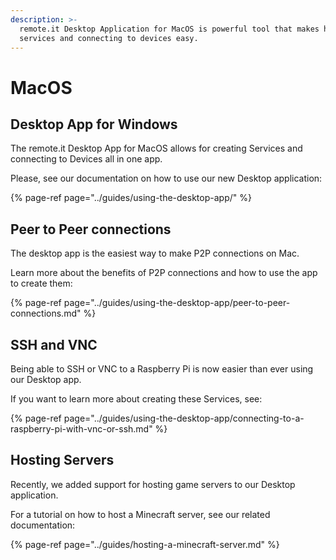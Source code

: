 ```yaml
---
description: >-
  remote.it Desktop Application for MacOS is powerful tool that makes hosting
  services and connecting to devices easy.
---
```


# MacOS

## Desktop App **for Windows**

The remote.it Desktop App for MacOS allows for creating Services and connecting to Devices all in one app. 

Please, see our documentation on how to use our new Desktop application:

{% page-ref page="../guides/using-the-desktop-app/" %}

## **Peer to Peer connections** 

The desktop app is the easiest way to make P2P connections on Mac. 

Learn more about the benefits of P2P connections and how to use the app to create them:

{% page-ref page="../guides/using-the-desktop-app/peer-to-peer-connections.md" %}

## SSH and VNC

Being able to SSH or VNC to a Raspberry Pi is now easier than ever using our Desktop app. 

If you want to learn more about creating these Services, see:

{% page-ref page="../guides/using-the-desktop-app/connecting-to-a-raspberry-pi-with-vnc-or-ssh.md" %}

## Hosting Servers

Recently, we added support for hosting game servers to our Desktop application.

For a tutorial on how to host a Minecraft server, see our related documentation:

{% page-ref page="../guides/hosting-a-minecraft-server.md" %}

